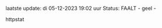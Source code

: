 laatste update: 
di 05-12-2023 19:02   uur 
Status: FAALT - geel - 
<div class="service Y">httpstat</div>